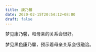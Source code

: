 ```yaml
---
title: 康乃馨
date: 2020-02-15T20:54:12+08:00
draft: false
---
```


梦见康乃馨，和母亲的关系会很好。


梦见黑色康乃馨，预示着母亲关系会很融洽。

